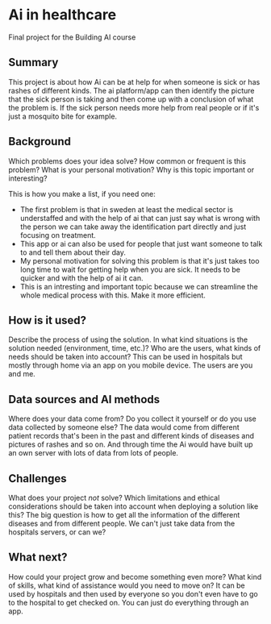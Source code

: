 # Ai in healthcare

Final project for the Building AI course

## Summary

This project is about how Ai can be at help for when someone is sick or has rashes of different kinds. The ai platform/app can then identify the picture that the sick person is taking and then come up with a conclusion of what the problem is. If the sick person needs more help from real people or if it's just a mosquito bite for example.  


## Background

Which problems does your idea solve? How common or frequent is this problem? What is your personal motivation? Why is this topic important or interesting?

This is how you make a list, if you need one:
* The first problem is that in sweden at least the medical sector is understaffed and with the help of ai that can just say what is wrong with the person we can take away the identification part directly and just focusing on treatment. 
* This app or ai can also be used for people that just want someone to talk to and tell them about their day. 
* My personal motivation for solving this problem is that it's just takes too long time to wait for getting help when you are sick. It needs to be quicker and with the help of ai it can.
* This is an intresting and important topic because we can streamline the whole medical process with this. Make it more efficient. 


## How is it used?

Describe the process of using the solution. In what kind situations is the solution needed (environment, time, etc.)? Who are the users, what kinds of needs should be taken into account?
This can be used in hospitals but mostly through home via an app on you mobile device. The users are you and me. 


## Data sources and AI methods
Where does your data come from? Do you collect it yourself or do you use data collected by someone else?
The data would come from different patient records that's been in the past and different kinds of diseases and pictures of rashes and so on. And through time the Ai would have built up an own server with lots of data from lots of people. 

## Challenges

What does your project _not_ solve? Which limitations and ethical considerations should be taken into account when deploying a solution like this?
The big question is how to get all the information of the different diseases and from different people. We can't just take data from the hospitals servers, or can we? 

## What next?

How could your project grow and become something even more? What kind of skills, what kind of assistance would you  need to move on? 
It can be used by hospitals and then used by everyone so you don't even have to go to the hospital to get checked on. You can just do everything through an app. 


